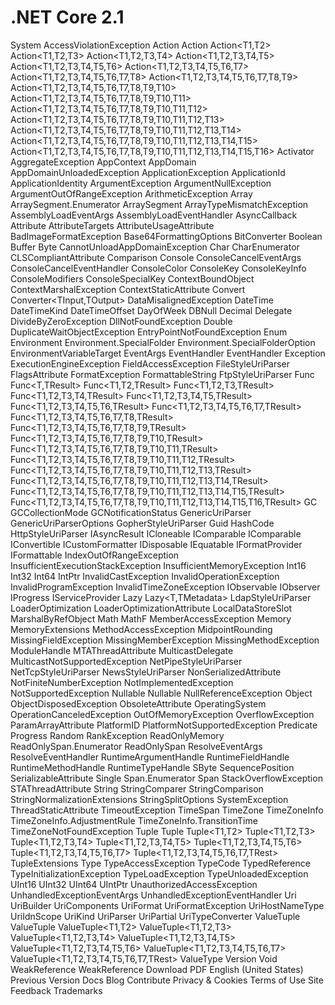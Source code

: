 # .NET Core 2.1

System
AccessViolationException
Action
Action<T>
Action<T1,T2>
Action<T1,T2,T3>
Action<T1,T2,T3,T4>
Action<T1,T2,T3,T4,T5>
Action<T1,T2,T3,T4,T5,T6>
Action<T1,T2,T3,T4,T5,T6,T7>
Action<T1,T2,T3,T4,T5,T6,T7,T8>
Action<T1,T2,T3,T4,T5,T6,T7,T8,T9>
Action<T1,T2,T3,T4,T5,T6,T7,T8,T9,T10>
Action<T1,T2,T3,T4,T5,T6,T7,T8,T9,T10,T11>
Action<T1,T2,T3,T4,T5,T6,T7,T8,T9,T10,T11,T12>
Action<T1,T2,T3,T4,T5,T6,T7,T8,T9,T10,T11,T12,T13>
Action<T1,T2,T3,T4,T5,T6,T7,T8,T9,T10,T11,T12,T13,T14>
Action<T1,T2,T3,T4,T5,T6,T7,T8,T9,T10,T11,T12,T13,T14,T15>
Action<T1,T2,T3,T4,T5,T6,T7,T8,T9,T10,T11,T12,T13,T14,T15,T16>
Activator
AggregateException
AppContext
AppDomain
AppDomainUnloadedException
ApplicationException
ApplicationId
ApplicationIdentity
ArgumentException
ArgumentNullException
ArgumentOutOfRangeException
ArithmeticException
Array
ArraySegment<T>.Enumerator
ArraySegment<T>
ArrayTypeMismatchException
AssemblyLoadEventArgs
AssemblyLoadEventHandler
AsyncCallback
Attribute
AttributeTargets
AttributeUsageAttribute
BadImageFormatException
Base64FormattingOptions
BitConverter
Boolean
Buffer
Byte
CannotUnloadAppDomainException
Char
CharEnumerator
CLSCompliantAttribute
Comparison<T>
Console
ConsoleCancelEventArgs
ConsoleCancelEventHandler
ConsoleColor
ConsoleKey
ConsoleKeyInfo
ConsoleModifiers
ConsoleSpecialKey
ContextBoundObject
ContextMarshalException
ContextStaticAttribute
Convert
Converter<TInput,TOutput>
DataMisalignedException
DateTime
DateTimeKind
DateTimeOffset
DayOfWeek
DBNull
Decimal
Delegate
DivideByZeroException
DllNotFoundException
Double
DuplicateWaitObjectException
EntryPointNotFoundException
Enum
Environment
Environment.SpecialFolder
Environment.SpecialFolderOption
EnvironmentVariableTarget
EventArgs
EventHandler
EventHandler<TEventArgs>
Exception
ExecutionEngineException
FieldAccessException
FileStyleUriParser
FlagsAttribute
FormatException
FormattableString
FtpStyleUriParser
Func<TResult>
Func<T,TResult>
Func<T1,T2,TResult>
Func<T1,T2,T3,TResult>
Func<T1,T2,T3,T4,TResult>
Func<T1,T2,T3,T4,T5,TResult>
Func<T1,T2,T3,T4,T5,T6,TResult>
Func<T1,T2,T3,T4,T5,T6,T7,TResult>
Func<T1,T2,T3,T4,T5,T6,T7,T8,TResult>
Func<T1,T2,T3,T4,T5,T6,T7,T8,T9,TResult>
Func<T1,T2,T3,T4,T5,T6,T7,T8,T9,T10,TResult>
Func<T1,T2,T3,T4,T5,T6,T7,T8,T9,T10,T11,TResult>
Func<T1,T2,T3,T4,T5,T6,T7,T8,T9,T10,T11,T12,TResult>
Func<T1,T2,T3,T4,T5,T6,T7,T8,T9,T10,T11,T12,T13,TResult>
Func<T1,T2,T3,T4,T5,T6,T7,T8,T9,T10,T11,T12,T13,T14,TResult>
Func<T1,T2,T3,T4,T5,T6,T7,T8,T9,T10,T11,T12,T13,T14,T15,TResult>
Func<T1,T2,T3,T4,T5,T6,T7,T8,T9,T10,T11,T12,T13,T14,T15,T16,TResult>
GC
GCCollectionMode
GCNotificationStatus
GenericUriParser
GenericUriParserOptions
GopherStyleUriParser
Guid
HashCode
HttpStyleUriParser
IAsyncResult
ICloneable
IComparable
IComparable<T>
IConvertible
ICustomFormatter
IDisposable
IEquatable<T>
IFormatProvider
IFormattable
IndexOutOfRangeException
InsufficientExecutionStackException
InsufficientMemoryException
Int16
Int32
Int64
IntPtr
InvalidCastException
InvalidOperationException
InvalidProgramException
InvalidTimeZoneException
IObservable<T>
IObserver<T>
IProgress<T>
IServiceProvider
Lazy<T>
Lazy<T,TMetadata>
LdapStyleUriParser
LoaderOptimization
LoaderOptimizationAttribute
LocalDataStoreSlot
MarshalByRefObject
Math
MathF
MemberAccessException
Memory<T>
MemoryExtensions
MethodAccessException
MidpointRounding
MissingFieldException
MissingMemberException
MissingMethodException
ModuleHandle
MTAThreadAttribute
MulticastDelegate
MulticastNotSupportedException
NetPipeStyleUriParser
NetTcpStyleUriParser
NewsStyleUriParser
NonSerializedAttribute
NotFiniteNumberException
NotImplementedException
NotSupportedException
Nullable
Nullable<T>
NullReferenceException
Object
ObjectDisposedException
ObsoleteAttribute
OperatingSystem
OperationCanceledException
OutOfMemoryException
OverflowException
ParamArrayAttribute
PlatformID
PlatformNotSupportedException
Predicate<T>
Progress<T>
Random
RankException
ReadOnlyMemory<T>
ReadOnlySpan<T>.Enumerator
ReadOnlySpan<T>
ResolveEventArgs
ResolveEventHandler
RuntimeArgumentHandle
RuntimeFieldHandle
RuntimeMethodHandle
RuntimeTypeHandle
SByte
SequencePosition
SerializableAttribute
Single
Span<T>.Enumerator
Span<T>
StackOverflowException
STAThreadAttribute
String
StringComparer
StringComparison
StringNormalizationExtensions
StringSplitOptions
SystemException
ThreadStaticAttribute
TimeoutException
TimeSpan
TimeZone
TimeZoneInfo
TimeZoneInfo.AdjustmentRule
TimeZoneInfo.TransitionTime
TimeZoneNotFoundException
Tuple
Tuple<T1>
Tuple<T1,T2>
Tuple<T1,T2,T3>
Tuple<T1,T2,T3,T4>
Tuple<T1,T2,T3,T4,T5>
Tuple<T1,T2,T3,T4,T5,T6>
Tuple<T1,T2,T3,T4,T5,T6,T7>
Tuple<T1,T2,T3,T4,T5,T6,T7,TRest>
TupleExtensions
Type
TypeAccessException
TypeCode
TypedReference
TypeInitializationException
TypeLoadException
TypeUnloadedException
UInt16
UInt32
UInt64
UIntPtr
UnauthorizedAccessException
UnhandledExceptionEventArgs
UnhandledExceptionEventHandler
Uri
UriBuilder
UriComponents
UriFormat
UriFormatException
UriHostNameType
UriIdnScope
UriKind
UriParser
UriPartial
UriTypeConverter
ValueTuple
ValueTuple<T1>
ValueTuple<T1,T2>
ValueTuple<T1,T2,T3>
ValueTuple<T1,T2,T3,T4>
ValueTuple<T1,T2,T3,T4,T5>
ValueTuple<T1,T2,T3,T4,T5,T6>
ValueTuple<T1,T2,T3,T4,T5,T6,T7>
ValueTuple<T1,T2,T3,T4,T5,T6,T7,TRest>
ValueType
Version
Void
WeakReference
WeakReference<T>
 Download PDF
English (United States)
Previous Version Docs Blog Contribute Privacy & Cookies Terms of Use Site Feedback Trademarks